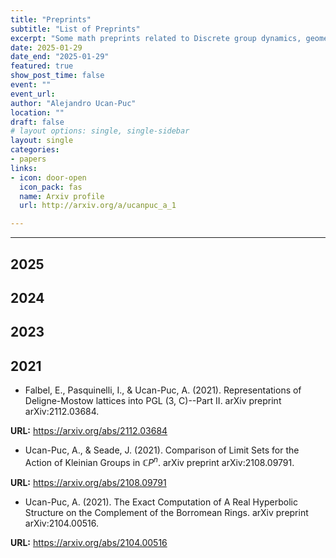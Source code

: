 ```yaml
---
title: "Preprints"
subtitle: "List of Preprints"
excerpt: "Some math preprints related to Discrete group dynamics, geometry and topology."
date: 2025-01-29
date_end: "2025-01-29"
featured: true
show_post_time: false
event: ""
event_url: 
author: "Alejandro Ucan-Puc"
location: ""
draft: false
# layout options: single, single-sidebar
layout: single
categories:
- papers
links:
- icon: door-open
  icon_pack: fas
  name: Arxiv profile
  url: http://arxiv.org/a/ucanpuc_a_1

---
```

---
## 2025

## 2024

## 2023

## 2021

* Falbel, E., Pasquinelli, I., & Ucan-Puc, A. (2021). Representations of Deligne-Mostow lattices into PGL (3, C)--Part II. arXiv preprint arXiv:2112.03684.

__URL:__ https://arxiv.org/abs/2112.03684

* Ucan-Puc, A., & Seade, J. (2021). Comparison of Limit Sets for the Action of Kleinian Groups in $\mathbb {C} P^ n$. arXiv preprint arXiv:2108.09791.

__URL:__ https://arxiv.org/abs/2108.09791

* Ucan-Puc, A. (2021). The Exact Computation of A Real Hyperbolic Structure on the Complement of the Borromean Rings. arXiv preprint arXiv:2104.00516.

__URL:__ https://arxiv.org/abs/2104.00516

